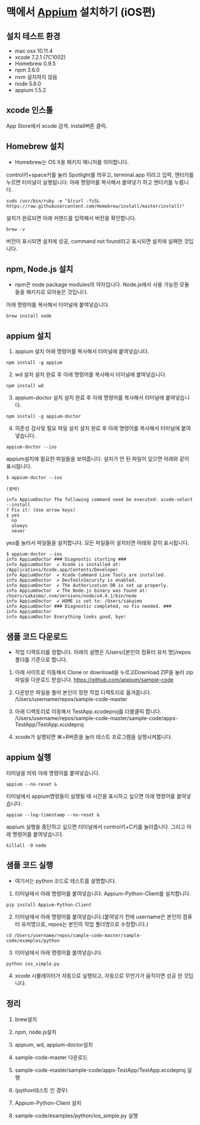# 맥에서 [Appium](http://appium.io) 설치하기 (iOS편)


설치 테스트 환경
-
* mac osx 10.11.4
* xcode 7.2.1 (7C1002)
* Homebrew 0.9.5
* npm 3.6.0
* nvm 설치하지 않음
* node 5.6.0
* appium 1.5.2



## xcode 인스톨

App Store에서 xcode 검색. 
install버튼 클릭.



## Homebrew 설치

* Homebrew는 OS X용 패키지 매니저를 의미합니다.

control키+space키를 눌러 Spotlight를 띄우고, terminal.app 이라고 입력, 엔터키를 누르면 터미널이 실행됩니다. 아래 명령어를 복사해서 붙여넣기 하고 엔터키를 누릅니다.
```
sudo /usr/bin/ruby -e "$(curl -fsSL https://raw.githubusercontent.com/Homebrew/install/master/install)"
```

설치가 완료되면 아래 커맨드를 입력해서 버전을 확인합니다.
```
brew -v
```

버전이 표시되면 설치에 성공, command not found라고 표시되면 설치에 실패한 것입니다.



## npm, Node.js 설치

* npm은 node package modules의 약자입니다. Node.js에서 사용 가능한 모듈들을 패키지로 모아놓은 것입니다.

아래 명령어를 복사해서 터미널에 붙여넣습니다.
```
brew install node
```



## appium 설치

1. appium 설치
아래 명령어를 복사해서 터미널에 붙여넣습니다.
```
npm install -g appium
```

2. wd 설치
설치 완료 후 아래 명령어를 복사해서 터미널에 붙여넣습니다.
```
npm install wd
```

3. appium-doctor 설치
설치 완료 후 아래 명령어를 복사해서 터미널에 붙여넣습니다.
```
npm install -g appium-doctor
```

4. 의존성 검사및 필요 파일 설치
설치 완료 후 아래 명령어를 복사해서 터미널에 붙여넣습니다.
```
appium-doctor --ios
```

appium설치에 필요한 파일들을 보여줍니다. 설치가 안 된 파일이 있으면 아래와 같이 표시됩니다.

```
$ appium-doctor --ios

(중략)

info AppiumDoctor The following command need be executed: xcode-select --install
? Fix it: (Use arrow keys)
❯ yes
  no
  always
  never
```

yes를 눌러서 파일들을 설치합니다.
모든 파일들이 설치되면 아래와 같이 표시됩니다.

```
$ appium-doctor --ios
info AppiumDoctor ### Diagnostic starting ###
info AppiumDoctor  ✔ Xcode is installed at: /Applications/Xcode.app/Contents/Developer
info AppiumDoctor  ✔ Xcode Command Line Tools are installed.
info AppiumDoctor  ✔ DevToolsSecurity is enabled.
info AppiumDoctor  ✔ The Authorization DB is set up properly.
info AppiumDoctor  ✔ The Node.js binary was found at: /Users/sakaimo/.nvm/versions/node/v4.4.1/bin/node
info AppiumDoctor  ✔ HOME is set to: /Users/sakaimo
info AppiumDoctor ### Diagnostic completed, no fix needed. ###
info AppiumDoctor
info AppiumDoctor Everything looks good, bye!
```



## 샘플 코드 다운로드

* 작업 디렉토리를 정합니다. 아래의 설명은 /Users/[본인의 컴퓨터 유저 명]/repos 폴더를 기준으로 합니다.

1. 아래 사이트로 이동해서 Clone or download을 누르고Download ZIP을 눌러 zip파일을 다운로드 받습니다.
https://github.com/appium/sample-code

2. 다운받은 파일을 풀어 본인이 정한 작업 디렉토리로 옮겨줍니다.
/Users/username/repos/sample-code-master

3. 아래 디렉토리로 이동해서 TestApp.xcodeproj를 더블클릭 합니다.
/Users/username/repos/sample-code-master/sample-code/apps-TestApp/TestApp.xcodeproj

4. xcode가 실행되면 ⌘+R버튼을 눌러 테스트 프로그램을 실행시켜봅니다.



## appium 실행

터미널을 띄워 아래 명령어를 붙여넣습니다.
```
appium --no-reset &
```

터미널에서 appium명령들이 실행될 때 시간을 표시하고 싶으면 아래 명령어를 붙여넣습니다.
```
appium --log-timestamp --no-reset &
```

appium 실행을 중단하고 싶으면 터미널에서 control키+C키를 눌러줍니다. 그리고 아래 명령어를 붙여넣습니다.
```
killall -9 node
```


## 샘플 코드 실행

* 여기서는 python 코드로 테스트를 설명합니다.

1. 터미널에서 아래 명령어를 붙여넣습니다. Appium-Python-Client를 설치합니다.
```
pip install Appium-Python-Client
```

2. 터미널에서 아래 명령어를 붙여넣습니다.(붙여넣기 전에 username은 본인의 컴퓨터 유저명으로, repos는 본인의 작업 폴더명으로 수정합니다.)
```
cd /Users/username/repos/sample-code-master/sample-code/examples/python
```

3. 터미널에서 아래 명령어를 붙여넣습니다.
```
python ios_simple.py
```

4. xcode 시뮬레이터가 자동으로 실행되고, 자동으로 무언가가 움직이면 성공 한 것입니다.



## 정리

1. brew설치
2. npm, node.js설치
3. appium, wd, appium-doctor설치
4. sample-code-master 다운로드
5. sample-code-master/sample-code/apps-TestApp/TestApp.xcodeproj 실행
 
6. (python테스트 인 경우)
7. Appium-Python-Client 설치
7. sample-code/examples/python/ios_simple.py 실행
